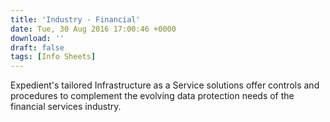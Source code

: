 ```yaml
---
title: 'Industry - Financial'
date: Tue, 30 Aug 2016 17:00:46 +0000
download: ''
draft: false
tags: [Info Sheets]
---
```


Expedient's tailored Infrastructure as a Service solutions offer controls and procedures to complement the evolving data protection needs of the financial services industry.